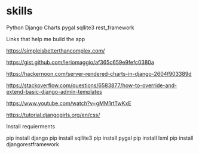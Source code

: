 # skills
Python Django Charts pygal sqllite3 rest_framework


Links that help me build the app <br>

https://simpleisbetterthancomplex.com/

https://gist.github.com/leriomaggio/af365c659e9fefc0380a

https://hackernoon.com/server-rendered-charts-in-django-2604f903389d

https://stackoverflow.com/questions/6583877/how-to-override-and-extend-basic-django-admin-templates

https://www.youtube.com/watch?v=gMM1rtTwKxE

https://tutorial.djangogirls.org/en/css/

Install requierments

pip install django
pip install sqllite3
pip install pygal
pip install lxml
pip install djangorestframework
 
